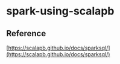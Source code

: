 # spark-using-scalapb

## Reference
[https://scalapb.github.io/docs/sparksql/](https://scalapb.github.io/docs/sparksql/)

